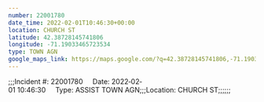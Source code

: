 ```yaml
---
number: 22001780
date_time: 2022-02-01T10:46:30+00:00
location: CHURCH ST
latitude: 42.38728145741806
longitude: -71.19033465723534
type: TOWN AGN
google_maps_link: https://maps.google.com/?q=42.38728145741806,-71.19033465723534
---
```


;;;Incident #: 22001780     Date: 2022‐02‐01 10:46:30     Type: ASSIST TOWN AGN;;;Location: CHURCH ST;;;;;;
